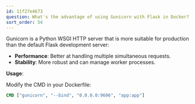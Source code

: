 ```yaml
---
id: 11f27e4673
question: What's the advantage of using Gunicorn with Flask in Docker?
sort_order: 54
---
```


Gunicorn is a Python WSGI HTTP server that is more suitable for production than the default Flask development server:

- **Performance**: Better at handling multiple simultaneous requests.
- **Stability**: More robust and can manage worker processes.

**Usage**:

Modify the CMD in your Dockerfile:

```dockerfile
CMD ["gunicorn", "--bind", "0.0.0.0:9696", "app:app"]
```